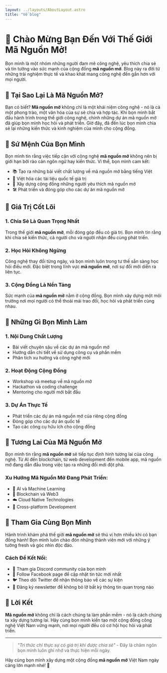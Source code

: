 ```yaml
---
layout: ../layouts/AboutLayout.astro
title: "Về blog"
---
```


# 👋 Chào Mừng Bạn Đến Với Thế Giới Mã Nguồn Mở!

Bọn mình là một nhóm những người đam mê công nghệ, yêu thích chia sẻ và tin tưởng vào sức mạnh của cộng đồng **mã nguồn mở**. Blog này ra đời từ những trải nghiệm thực tế và khao khát mang công nghệ đến gần hơn với mọi người.

## 🌱 Tại Sao Lại Là Mã Nguồn Mở?

Bạn có biết? **Mã nguồn mở** không chỉ là một khái niệm công nghệ - nó là cả một phong trào, một văn hóa của sự sẻ chia và hợp tác. Khi bọn mình bắt đầu hành trình trong thế giới công nghệ, chính những dự án mã nguồn mở đã giúp bọn mình học hỏi và phát triển. Giờ đây, đã đến lúc bọn mình chia sẻ lại những kiến thức và kinh nghiệm của mình cho cộng đồng.

## 💪 Sứ Mệnh Của Bọn Mình

Bọn mình tin rằng việc tiếp cận với công nghệ **mã nguồn mở** không nên bị giới hạn bởi rào cản ngôn ngữ hay kiến thức. Vì thế, bọn mình cam kết:

- 📚 Tạo ra những bài viết chất lượng về mã nguồn mở bằng tiếng Việt
- 🔄 Việt hóa các tài liệu quốc tế giá trị
- 👥 Xây dựng cộng đồng những người yêu thích mã nguồn mở
- 🛠️ Phát triển và đóng góp cho các dự án mã nguồn mở

## 🌟 Giá Trị Cốt Lõi

### 1. Chia Sẻ Là Quan Trọng Nhất

Trong thế giới **mã nguồn mở**, mỗi đóng góp đều có giá trị. Bọn mình tin rằng khi chia sẻ kiến thức, cả người cho và người nhận đều cùng phát triển.

### 2. Học Hỏi Không Ngừng

Công nghệ thay đổi từng ngày, và bọn mình luôn trong tư thế sẵn sàng học hỏi điều mới. Đặc biệt trong lĩnh vực **mã nguồn mở**, nơi sự đổi mới diễn ra liên tục.

### 3. Cộng Đồng Là Nền Tảng

Sức mạnh của **mã nguồn mở** nằm ở cộng đồng. Bọn mình xây dựng một môi trường nơi mọi người có thể thoải mái trao đổi, học hỏi và phát triển cùng nhau.

## 🚀 Những Gì Bọn Mình Làm

### 1. Nội Dung Chất Lượng
- Bài viết chuyên sâu về các dự án mã nguồn mở
- Hướng dẫn chi tiết về sử dụng công cụ và phần mềm
- Phân tích xu hướng và công nghệ mới

### 2. Hoạt Động Cộng Đồng
- Workshop và meetup về mã nguồn mở
- Hackathon và coding challenge
- Mentoring cho người mới bắt đầu

### 3. Dự Án Thực Tế
- Phát triển các dự án mã nguồn mở của riêng cộng đồng
- Đóng góp cho các dự án quốc tế
- Tạo các công cụ hữu ích cho cộng đồng

## 🔮 Tương Lai Của Mã Nguồn Mở

Bọn mình tin rằng **mã nguồn mở** sẽ tiếp tục định hình tương lai của công nghệ. Từ AI đến blockchain, từ web development đến mobile app, mã nguồn mở đang dẫn đầu trong việc tạo ra những đổi mới đột phá.

### Xu Hướng Mã Nguồn Mở Đang Phát Triển:
- 🤖 AI và Machine Learning
- 🔗 Blockchain và Web3
- ☁️ Cloud Native Technologies
- 📱 Cross-platform Development

## 🤝 Tham Gia Cùng Bọn Mình

Hành trình khám phá thế giới **mã nguồn mở** sẽ thú vị hơn nhiều khi có bạn đồng hành! Bọn mình luôn chào đón những thành viên mới với những ý tưởng fresh và góc nhìn độc đáo.

### Cách Để Kết Nối:
- 💬 Tham gia Discord community của bọn mình
- 📱 Follow Facebook page để cập nhật tin tức mới nhất
- 🐦 Theo dõi Twitter để nhận thông báo về các sự kiện
- 📧 Đăng ký newsletter để không bỏ lỡ bất kỳ thông tin quan trọng nào

## 📌 Lời Kết

**Mã nguồn mở** không chỉ là cách chúng ta làm phần mềm - nó là cách chúng ta xây dựng tương lai. Hãy cùng bọn mình kiến tạo một cộng đồng công nghệ Việt Nam vững mạnh, nơi mọi người đều có cơ hội học hỏi và phát triển.

---

> *"Tri thức chỉ thực sự có giá trị khi được chia sẻ"* - Đây là châm ngôn bọn mình luôn ghi nhớ và thực hiện mỗi ngày.

Hãy cùng bọn mình xây dựng một cộng đồng **mã nguồn mở** Việt Nam ngày càng lớn mạnh nhé! 🚀
